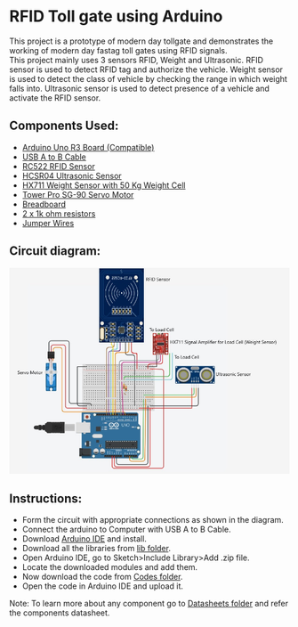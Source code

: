 # RFID Toll gate using Arduino

This project is a prototype of modern day tollgate and demonstrates the working of modern day fastag toll gates using RFID signals. <br>
This project mainly uses 3 sensors RFID, Weight and Ultrasonic. RFID sensor is used to detect RFID tag and authorize the vehicle. Weight sensor is used to detect the class of vehicle by checking the range in which weight falls into. Ultrasonic sensor is used to detect presence of a vehicle and activate the RFID sensor.

## Components Used:
- [Arduino Uno R3 Board (Compatible)](https://robocraze.com/products/uno-r3-board-compatible-with-arduino)
- [USB A to B Cable](https://robocraze.com/products/usb-a-b-cable-3-0-cm)
- [RC522 RFID Sensor](https://robocraze.com/products/rfid-rc522-mfrc)
- [HCSR04 Ultrasonic Sensor](https://robocraze.com/products/hc-sr-04-ultrasonic-sensor)
- [HX711 Weight Sensor with 50 Kg Weight Cell](https://robocraze.com/products/50kg-load-cell-hx711)
- [Tower Pro SG-90 Servo Motor](https://www.amazon.in/Robocraze-Tower-Micro-Servo-Motor/dp/B0825S18VV)
- [Breadboard](https://robocraze.com/products/half-breadboard)
- [2 x 1k ohm resistors](https://robocraze.com/products/1k-resistor-pack-of-10)
- [Jumper Wires](https://www.amazon.in/Girirajji-Jumper-Female-breadboard-jumper/dp/B09K7LRHW8/ref=sr_1_107?dib=eyJ2IjoiMSJ9.ZyTAcFuWnVCnS1JUy0xkE-dpsZKpGrHgU0VFawsljqDqCgrzRgXOFzpcL40Caf5bavWfC3UO4Zdm8g3WsHj76FAUjb90WqVaOicZ-PEs8BKBgtvmcMgyipPPqouuhLOf2z44sXwyT1RCG5QEVXaHC1t6mREIRHcN8-Z7sGZ6MJsQyLxCdfaUeSgFqzUFaLSboC-LlYNg5A3h3WVN-HNTQJlzDwZ9OGOZhq9v9hk1wI0A-Rz3GPGidK3rhXjr9N7NJYxNyryjx8Muvs2FA4_Yzk35b0ddkmb_zV7ofLyCGkI.wwx729SVV7U0XNH8ZYEjPBqNcc-Ny1KHuam7ijAUB90&dib_tag=se&keywords=Jumper%2BWire&qid=1716481188&sr=8-107&th=1)

## Circuit diagram:
![](https://github.com/sohanshanbhag1502/arduino-toll-gate/blob/main/Circuit.jpg)

## Instructions:
- Form the circuit with appropriate connections as shown in the diagram.
- Connect the arduino to Computer with USB A to B Cable.
- Download [Arduino IDE](https://www.arduino.cc/en/software) and install.
- Download all the libraries from [lib folder](https://github.com/sohanshanbhag1502/arduino-toll-gate/tree/main/lib).
- Open Arduino IDE, go to Sketch>Include Library>Add .zip file.
- Locate the downloaded modules and add them.
- Now download the code from [Codes folder](https://github.com/sohanshanbhag1502/arduino-toll-gate/tree/main/Codes/RFID_Servo).
- Open the code in Arduino IDE and upload it.

Note: To learn more about any component go to [Datasheets folder](https://github.com/sohanshanbhag1502/arduino-toll-gate/tree/main/Datasheets) and refer the components datasheet.

